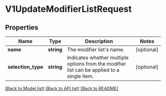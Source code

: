 # V1UpdateModifierListRequest

## Properties
Name | Type | Description | Notes
------------ | ------------- | ------------- | -------------
**name** | **string** | The modifier list&#39;s name. | [optional] 
**selection_type** | **string** | Indicates whether multiple options from the modifier list can be applied to a single item. | [optional] 

[[Back to Model list]](../README.md#documentation-for-models) [[Back to API list]](../README.md#documentation-for-api-endpoints) [[Back to README]](../README.md)



